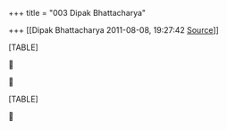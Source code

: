 +++
title = "003 Dipak Bhattacharya"

+++
[[Dipak Bhattacharya	2011-08-08, 19:27:42 [Source](https://groups.google.com/g/bvparishat/c/cDAZxb8U1IY)]]



[TABLE]





[TABLE]



